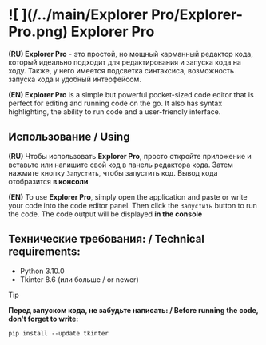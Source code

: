 # ![ ](/../main/Explorer Pro/Explorer-Pro.png) Explorer Pro
**(RU) Explorer Pro** - это простой, но мощный карманный редактор кода, который идеально подходит для редактирования и запуска кода на ходу. Также, у него имеется подсветка синтаксиса, возможность запуска кода и удобный интерфейсом.

**(EN) Explorer Pro** is a simple but powerful pocket-sized code editor that is perfect for editing and running code on the go. It also has syntax highlighting, the ability to run code and a user-friendly interface.
## Использование / Using
**(RU)** Чтобы использовать **Explorer Pro**, просто откройте приложение и вставьте или напишите свой код в панель редактора кода. Затем нажмите кнопку `Запустить`, чтобы запустить код. Вывод кода отобразится **в консоли**

**(EN)** To use **Explorer Pro**, simply open the application and paste or write your code into the code editor panel. Then click the `Запустить` button to run the code. The code output will be displayed **in the console**
## Технические требования: / Technical requirements:
- Python 3.10.0
- Tkinter 8.6 (или больше / or newer)
> [!TIP]
> **Перед запуском кода, не забудьте написать: / Before running the code, don't forget to write:**
> ```
> pip install --update tkinter
> ```
